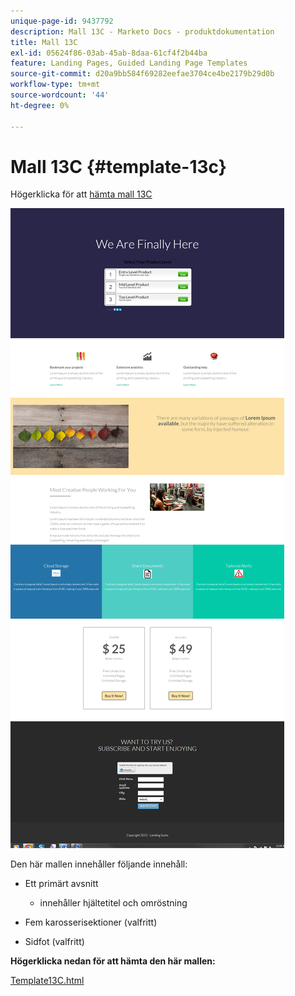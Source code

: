 ```yaml
---
unique-page-id: 9437792
description: Mall 13C - Marketo Docs - produktdokumentation
title: Mall 13C
exl-id: 05624f86-03ab-45ab-8daa-61cf4f2b44ba
feature: Landing Pages, Guided Landing Page Templates
source-git-commit: d20a9bb584f69282eefae3704ce4be2179b29d0b
workflow-type: tm+mt
source-wordcount: '44'
ht-degree: 0%

---
```


# Mall 13C {#template-13c}

Högerklicka för att [hämta mall 13C](https://experienceleague.adobe.com/landing/marketo/lp-templates/template-13c.html)

![](assets/image2015-8-11-11-3a45-3a44.png)

Den här mallen innehåller följande innehåll:

* Ett primärt avsnitt

   * innehåller hjältetitel och omröstning

* Fem karosserisektioner (valfritt)
* Sidfot (valfritt)

**Högerklicka nedan för att hämta den här mallen:**

[Template13C.html](https://experienceleague.adobe.com/landing/marketo/lp-templates/template-13c.html)
